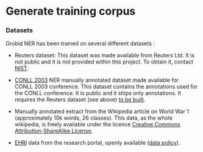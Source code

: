 # Generate training corpus 

### Datasets
  
Grobid NER has been trained on several different datasets :
 
 - Reuters dataset: This dataset was made available from Reuters Ltd. It is not public and it is not provided within this project. 
To obtain it, contact [NIST](http://trec.nist.gov/data/reuters/reuters.html).
 
 - [CONLL 2003](http://www.cnts.ua.ac.be/conll2003/ner/) NER manually annotated dataset made available for CONLL 2003 conference.
This dataset contains the annotations used for the CONLL conference. It is public and it ships only annotations. 
It requires the Reuters dataset (see above) [to be built](http://www.cnts.ua.ac.be/conll2003/ner/000README). 

 - Manually annotated extract from the Wikipedia article on World War 1 (approximately 10k words, 26 classes). 
This data, as the whole wikipedia, is freely available under the licence [Creative Commons Attribution-ShareAlike License](https://creativecommons.org/licenses/by-sa/3.0/). 
 
 - [EHRI](https://portal.ehri-project.eu) data from the research portal, openly available ([data policy](https://portal.ehri-project.eu/data-policy)).